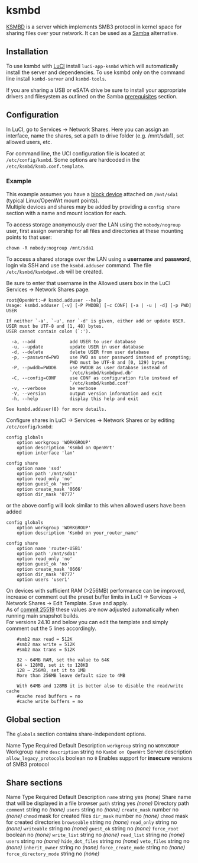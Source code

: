 # ksmbd

[KSMBD](https://docs.kernel.org/next/filesystems/smb/ksmbd.html "https://docs.kernel.org/next/filesystems/smb/ksmbd.html") is a server which implements SMB3 protocol in kernel space for sharing files over your network. It can be used as a [Samba](/docs/guide-user/services/nas/cifs.server "docs:guide-user:services:nas:cifs.server") alternative.

## Installation

To use ksmbd with [LuCI](/docs/guide-user/luci/start "docs:guide-user:luci:start") install `luci-app-ksmbd` which will automatically install the server and dependencies. To use ksmbd only on the command line install `ksmbd-server` and `ksmbd-tools`.

If you are sharing a USB or eSATA drive be sure to install your appropriate drivers and filesystem as outlined on the Samba [prerequisites](/docs/guide-user/services/nas/cifs.server#prerequisites "docs:guide-user:services:nas:cifs.server") section.

## Configuration

In LuCI, go to Services → Network Shares. Here you can assign an interface, name the shares, set a path to drive folder (e.g. /mnt/sda1), set allowed users, etc.

For command line, the UCI configuration file is located at `/etc/config/ksmbd`. Some options are hardcoded in the `/etc/ksmbd/ksmb.conf.template`.

### Example

This example assumes you have a [block device](/docs/guide-user/storage/fstab "docs:guide-user:storage:fstab") attached on `/mnt/sda1` (typical Linux/OpenWrt mount points).  
Multiple devices and shares may be added by providing a `config share` section with a name and mount location for each.

To access storage anonymously over the LAN using the `nobody/nogroup` user, first assign ownership for all files and directories at these mounting points to that user:

```
chown -R nobody:nogroup /mnt/sda1
```

To access a shared storage over the LAN using a **username** and **password**, login via SSH and use the `ksmbd.adduser` command. The file `/etc/ksmbd/ksmbdpwd.db` will be created.

Be sure to enter that username in the Allowed users box in the LuCI Services → Network Shares page.

```
root@OpenWrt:~# ksmbd.adduser --help
Usage: ksmbd.adduser [-v] [-P PWDDB] [-c CONF] [-a | -u | -d] [-p PWD] USER

If neither `-a', `-u', nor `-d' is given, either add or update USER.
USER must be UTF-8 and [1, 48) bytes.
USER cannot contain colon (`:').

  -a, --add             add USER to user database
  -u, --update          update USER in user database
  -d, --delete          delete USER from user database
  -p, --password=PWD    use PWD as user password instead of prompting;
                        PWD must be UTF-8 and [0, 129) bytes
  -P, --pwddb=PWDDB     use PWDDB as user database instead of
                        `/etc/ksmbd/ksmbdpwd.db'
  -C, --config=CONF     use CONF as configuration file instead of
                        `/etc/ksmbd/ksmbd.conf'
  -v, --verbose         be verbose
  -V, --version         output version information and exit
  -h, --help            display this help and exit

See ksmbd.adduser(8) for more details.
```

Configure shares in LuCI → Services → Network Shares or by editing `/etc/config/ksmbd`:

```
config globals
	option workgroup 'WORKGROUP'
	option description 'Ksmbd on OpenWrt'
	option interface 'lan'

config share
	option name 'ssd'
	option path '/mnt/sda1'
	option read_only 'no'
	option guest_ok 'yes'
	option create_mask '0666'
	option dir_mask '0777'
```

or the above config will look similar to this when allowed users have been added

```
config globals
	option workgroup 'WORKGROUP'
	option description 'Ksmbd on your_router_name'

config share
	option name 'router-USB1'
	option path '/mnt/sda1'
	option read_only 'no'
	option guest_ok 'no'
	option create_mask '0666'
	option dir_mask '0777'
	option users 'user1'
```

On devices with sufficient RAM (&gt;256MB) performance can be improved, increase or comment out the preset buffer limits in LuCI → Services → Network Shares → Edit Template. Save and apply.  
As of [commit 25519](https://github.com/openwrt/packages/pull/25519 "https://github.com/openwrt/packages/pull/25519") these values are now adjusted automatically when running main snapshot builds.  
For versions 24.10 and below you can edit the template and simply comment out the 5 lines accordingly.

```
	#smb2 max read = 512K
	#smb2 max write = 512K
	#smb2 max trans = 512K

	32 ~ 64MB RAM, set the value to 64K
	64 ~ 128MB, set it to 128KB
	128 ~ 256MB, set it to 1MB
	More than 256MB leave default size to 4MB

	With 64MB and 128MB it is better also to disable the read/write cache
	#cache read buffers = no
	#cache write buffers = no
```

## Global section

The `globals` section contains share-independent options.

Name Type Required Default Description `workgroup` string no `WORKGROUP` Workgroup name `description` string no `Ksmbd on OpenWrt` Server description `allow_legacy_protocols` boolean no `0` Enables support for **insecure** versions of SMB3 protocol

## Share sections

Name Type Required Default Description `name` string yes *(none)* Share name that will be displayed in a file browser `path` string yes *(none)* Directory path `comment` string no *(none)* `users` string no *(none)* `create_mask` number no *(none)* `chmod` mask for created files `dir_mask` number no *(none)* `chmod` mask for created directories `browseable` string no *(none)* `read_only` string no *(none)* `writeable` string no *(none)* `guest_ok` string no *(none)* `force_root` boolean no *(none)* `write_list` string no *(none)* `read_list` string no *(none)* `users` string no *(none)* `hide_dot_files` string no *(none)* `veto_files` string no *(none)* `inherit_owner` string no *(none)* `force_create_mode` string no *(none)* `force_directory_mode` string no *(none)*
